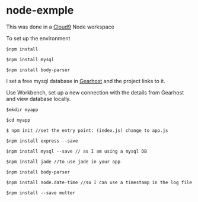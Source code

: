 # node-exmple

This was done in a [Cloud9](https://c9.io/login) Node workspace

To set up the environment
    
    $npm install
    
    $npm install mysql
    
    $npm install body-parser
    
I set a free mysql database in [Gearhost](http://gearhost.com) and the project links to it.

Use Workbench, set up a new connection with the details from Gearhost and view database locally.



	$mkdir myapp
	
	$cd myapp
	
	$ npm init //set the entry point: (index.js) change to app.js

	$npm install express --save
	
	$npm install mysql --save // as I am using a mysql DB

	$npm install jade //to use jade in your app

	$npm install body-parser

	$npm install node.date-time //so I can use a timestamp in the log file
	
	$npm install --save multer
	
    
